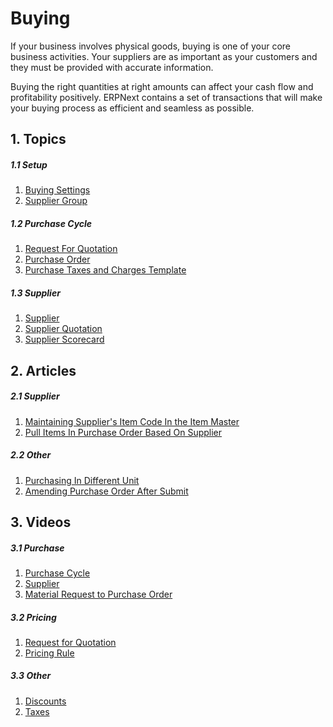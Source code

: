 <!-- add-breadcrumbs -->
# Buying

If your business involves physical goods, buying is one of your core business
activities. Your suppliers are as important as your customers and they must be
provided with accurate information.

Buying the right quantities at right amounts can affect your cash flow and
profitability positively. ERPNext contains a set of transactions that will make your buying process as
efficient and seamless as possible.

## 1. Topics
##### 1.1 Setup
1. [Buying Settings](/docs/user/manual/en/buying/buying-settings)
1. [Supplier Group](/docs/user/manual/en/buying/supplier-group)

##### 1.2 Purchase Cycle
1. [Request For Quotation](/docs/user/manual/en/buying/request-for-quotation)
1. [Purchase Order](/docs/user/manual/en/buying/purchase-order)
1. [Purchase Taxes and Charges Template](/docs/user/manual/en/buying/purchase-taxes-template)

##### 1.3 Supplier
1. [Supplier](/docs/user/manual/en/buying/supplier)
1. [Supplier Quotation](/docs/user/manual/en/buying/supplier-quotation)
1. [Supplier Scorecard](/docs/user/manual/en/buying/supplier-scorecard)

## 2. Articles
##### 2.1 Supplier
1. [Maintaining Supplier's Item Code In the Item Master](/docs/user/manual/en/buying/articles/maintaining-suppliers-part-no-in-item)
1. [Pull Items In Purchase Order Based On Supplier](/docs/user/manual/en/buying/articles/pull-items-in-purchase-order-based-on-supplier)

##### 2.2 Other
1. [Purchasing In Different Unit](/docs/user/manual/en/buying/articles/purchasing-in-different-unit)
1. [Amending Purchase Order After Submit](/docs/user/manual/en/buying/articles/amending-purchase-order-after-submit)

## 3. Videos
##### 3.1 Purchase
1. [Purchase Cycle](/docs/user/videos/learn/purchase-cycle.html)
1. [Supplier](/docs/user/videos/learn/customer-and-supplier.html)
1. [Material Request to Purchase Order](/docs/user/videos/learn/material-request-to-purchase-order.html)

##### 3.2 Pricing
1. [Request for Quotation](/docs/user/videos/learn/request-for-quotation.html)
1. [Pricing Rule](/docs/user/videos/learn/pricing-rule.html)

##### 3.3 Other
1. [Discounts](/docs/user/videos/learn/discounts.html)
1. [Taxes](/docs/user/videos/learn/taxes.html)
